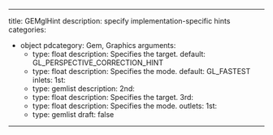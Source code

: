 
---
title: GEMglHint
description: specify implementation-specific hints
categories:
  - object
pdcategory: Gem, Graphics
arguments:
    - type: float
      description: Specifies the target.
      default: GL_PERSPECTIVE_CORRECTION_HINT
    - type: float
      description: Specifies the mode.
      default: GL_FASTEST
inlets:
  1st:
    - type: gemlist
      description:
  2nd:
    - type: float
      description: Specifies the target.
  3rd:
    - type: float
      description: Specifies the mode.
outlets:
  1st:
    - type: gemlist
draft: false
---

